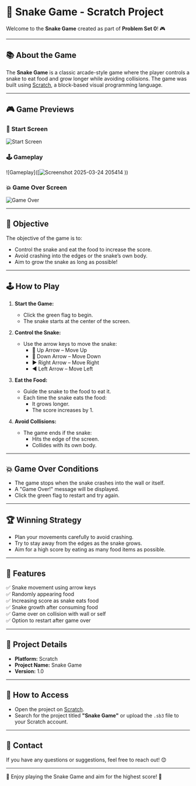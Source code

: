 # 🐍 Snake Game - Scratch Project

Welcome to the **Snake Game** created as part of **Problem Set 0**! 🎮

---

## 📚 About the Game
The **Snake Game** is a classic arcade-style game where the player controls a snake to eat food and grow longer while avoiding collisions. The game was built using [Scratch](https://scratch.mit.edu/), a block-based visual programming language.

---

## 🎮 Game Previews

### 🎲 Start Screen
![Start Screen](images/start-screen.png)

### 🕹️ Gameplay
![Gameplay]([![Screenshot 2025-03-24 205414](https://github.com/user-attachments/assets/76ab8bd7-7f69-4085-a66d-9eeeff3c5966)
))

### 💥 Game Over Screen
![Game Over](images/game-over.png)

---

## 🎯 Objective
The objective of the game is to:
- Control the snake and eat the food to increase the score.
- Avoid crashing into the edges or the snake’s own body.
- Aim to grow the snake as long as possible!

---

## 🕹️ How to Play
1. **Start the Game:**  
   - Click the green flag to begin.  
   - The snake starts at the center of the screen.

2. **Control the Snake:**  
   - Use the arrow keys to move the snake:
     - 🔼 Up Arrow – Move Up
     - 🔽 Down Arrow – Move Down
     - ▶️ Right Arrow – Move Right
     - ◀️ Left Arrow – Move Left

3. **Eat the Food:**  
   - Guide the snake to the food to eat it.
   - Each time the snake eats the food:
     - It grows longer.
     - The score increases by 1.

4. **Avoid Collisions:**  
   - The game ends if the snake:
     - Hits the edge of the screen.
     - Collides with its own body.

---

## 💥 Game Over Conditions
- The game stops when the snake crashes into the wall or itself.
- A "Game Over!" message will be displayed.
- Click the green flag to restart and try again.

---

## 🏆 Winning Strategy
- Plan your movements carefully to avoid crashing.
- Try to stay away from the edges as the snake grows.
- Aim for a high score by eating as many food items as possible.

---

## 🔧 Features
✅ Snake movement using arrow keys  
✅ Randomly appearing food  
✅ Increasing score as snake eats food  
✅ Snake growth after consuming food  
✅ Game over on collision with wall or self  
✅ Option to restart after game over  

---

## 📂 Project Details
- **Platform:** Scratch
- **Project Name:** Snake Game
- **Version:** 1.0

---

## 🚀 How to Access
- Open the project on [Scratch](https://scratch.mit.edu/).
- Search for the project titled **"Snake Game"** or upload the `.sb3` file to your Scratch account.

---

## 📧 Contact
If you have any questions or suggestions, feel free to reach out! 😊

---

🎉 Enjoy playing the Snake Game and aim for the highest score! 🐍
